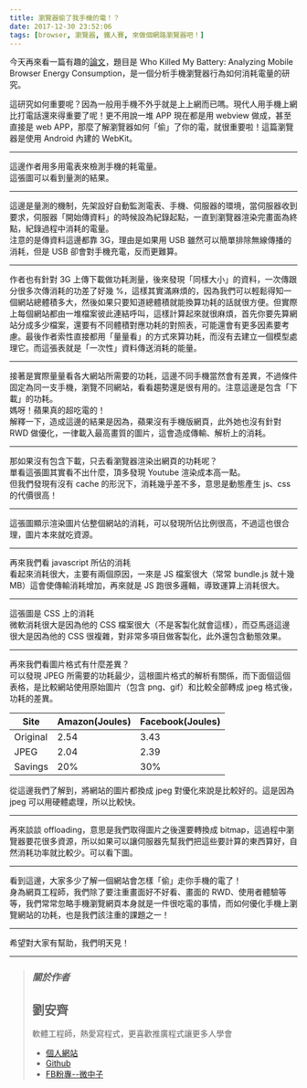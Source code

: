 ```yaml
---
title: 瀏覽器偷了我手機的電！？
date: 2017-12-30 23:52:06
tags: [browser, 瀏覽器, 鐵人賽, 來做個網路瀏覽器吧！]
---
```


                    
&#x4ECA;&#x5929;&#x518D;&#x4F86;&#x770B;&#x4E00;&#x7BC7;&#x6709;&#x8DA3;&#x7684;<a href="https://crypto.stanford.edu/~dabo/pubs/papers/browserpower.pdf" target="_blank">&#x8AD6;&#x6587;</a>&#xFF0C;&#x984C;&#x76EE;&#x662F; Who Killed My Battery: Analyzing Mobile Browser Energy Consumption&#xFF0C;&#x662F;&#x4E00;&#x500B;&#x5206;&#x6790;&#x624B;&#x6A5F;&#x700F;&#x89BD;&#x5668;&#x884C;&#x70BA;&#x5982;&#x4F55;&#x6D88;&#x8017;&#x96FB;&#x91CF;&#x7684;&#x7814;&#x7A76;&#x3002;</p>
<p>&#x9019;&#x7814;&#x7A76;&#x5982;&#x4F55;&#x91CD;&#x8981;&#x5462;&#xFF1F;&#x56E0;&#x70BA;&#x4E00;&#x822C;&#x7528;&#x624B;&#x6A5F;&#x4E0D;&#x5916;&#x4E4E;&#x5C31;&#x662F;&#x4E0A;&#x4E0A;&#x7DB2;&#x800C;&#x5DF2;&#x55CE;&#x3002;&#x73FE;&#x4EE3;&#x4EBA;&#x7528;&#x624B;&#x6A5F;&#x4E0A;&#x7DB2;&#x6BD4;&#x6253;&#x96FB;&#x8A71;&#x9084;&#x4F86;&#x5F97;&#x91CD;&#x8981;&#x4E86;&#x5462;&#xFF01;&#x66F4;&#x4E0D;&#x7528;&#x8AAA;&#x4E00;&#x5806; APP &#x73FE;&#x5728;&#x90FD;&#x662F;&#x7528; webview &#x505A;&#x6210;&#xFF0C;&#x751A;&#x81F3;&#x76F4;&#x63A5;&#x662F; web APP&#xFF0C;&#x90A3;&#x9EBC;&#x4E86;&#x89E3;&#x700F;&#x89BD;&#x5668;&#x5982;&#x4F55;&#x300C;&#x5077;&#x300D;&#x4E86;&#x4F60;&#x7684;&#x96FB;&#xFF0C;&#x5C31;&#x5F88;&#x91CD;&#x8981;&#x5566;&#xFF01;&#x9019;&#x7BC7;&#x700F;&#x89BD;&#x5668;&#x662F;&#x4F7F;&#x7528; Android &#x5167;&#x5EFA;&#x7684; WebKit&#x3002;</p>
<hr>
<p>&#x9019;&#x908A;&#x4F5C;&#x8005;&#x7528;&#x591A;&#x7528;&#x96FB;&#x8868;&#x4F86;&#x6AA2;&#x6E2C;&#x624B;&#x6A5F;&#x7684;&#x8017;&#x96FB;&#x91CF;&#x3002;<br>
<img src="https://user-images.githubusercontent.com/18013815/34455126-3e8b25b8-edb3-11e7-9b8d-92d3badb6fdb.png" alt><br>
&#x9019;&#x5F35;&#x5716;&#x53EF;&#x4EE5;&#x770B;&#x5230;&#x91CF;&#x6E2C;&#x7684;&#x7D50;&#x679C;&#x3002;<br>
<img src="https://user-images.githubusercontent.com/18013815/34455129-403da20a-edb3-11e7-86de-4856119b4977.png" alt></p>
<hr>
<p>&#x9019;&#x908A;&#x662F;&#x91CF;&#x6E2C;&#x7684;&#x6A5F;&#x5236;&#xFF0C;&#x5148;&#x67B6;&#x8A2D;&#x597D;&#x81EA;&#x52D5;&#x76E3;&#x6E2C;&#x96FB;&#x8868;&#x3001;&#x624B;&#x6A5F;&#x3001;&#x4F3A;&#x670D;&#x5668;&#x7684;&#x74B0;&#x5883;&#xFF0C;&#x7576;&#x4F3A;&#x670D;&#x5668;&#x6536;&#x5230;&#x8981;&#x6C42;&#xFF0C;&#x4F3A;&#x670D;&#x5668;&#x300C;&#x958B;&#x59CB;&#x50B3;&#x8CC7;&#x6599;&#x300D;&#x7684;&#x6642;&#x5019;&#x8A2D;&#x70BA;&#x7D00;&#x9304;&#x8D77;&#x9EDE;&#xFF0C;&#x4E00;&#x76F4;&#x5230;&#x700F;&#x89BD;&#x5668;&#x6E32;&#x67D3;&#x5B8C;&#x756B;&#x9762;&#x70BA;&#x7D42;&#x9EDE;&#xFF0C;&#x7D00;&#x9304;&#x904E;&#x7A0B;&#x4E2D;&#x6D88;&#x8017;&#x7684;&#x96FB;&#x91CF;&#x3002;<br>
<img src="https://user-images.githubusercontent.com/18013815/34455180-5da52560-edb4-11e7-8423-af0cc82cbfa6.png" alt><br>
&#x6CE8;&#x610F;&#x7684;&#x662F;&#x50B3;&#x8CC7;&#x6599;&#x9019;&#x908A;&#x90FD;&#x9760; 3G&#xFF0C;&#x7406;&#x7531;&#x662F;&#x5982;&#x679C;&#x7528; USB &#x96D6;&#x7136;&#x53EF;&#x4EE5;&#x7C21;&#x55AE;&#x6392;&#x9664;&#x7121;&#x7DDA;&#x50B3;&#x64AD;&#x7684;&#x6D88;&#x8017;&#xFF0C;&#x4F46;&#x662F; USB &#x537B;&#x6703;&#x5C0D;&#x624B;&#x6A5F;&#x5145;&#x96FB;&#xFF0C;&#x53CD;&#x800C;&#x66F4;&#x96E3;&#x7B97;&#x3002;</p>
<hr>
<p>&#x4F5C;&#x8005;&#x4E5F;&#x6709;&#x91DD;&#x5C0D; 3G &#x4E0A;&#x50B3;&#x4E0B;&#x8F09;&#x505A;&#x529F;&#x8017;&#x6E2C;&#x91CF;&#xFF0C;&#x5F8C;&#x4F86;&#x767C;&#x73FE;&#x300C;&#x540C;&#x6A23;&#x5927;&#x5C0F;&#x300D;&#x7684;&#x8CC7;&#x6599;&#xFF0C;&#x4E00;&#x6B21;&#x50B3;&#x8DDF;&#x5206;&#x5F88;&#x591A;&#x6B21;&#x50B3;&#x6D88;&#x8017;&#x7684;&#x529F;&#x5DEE;&#x4E86;&#x597D;&#x5E7E; %&#xFF0C;&#x9019;&#x6A23;&#x5176;&#x5BE6;&#x6EFF;&#x9EBB;&#x7169;&#x7684;&#xFF0C;&#x56E0;&#x70BA;&#x6211;&#x5011;&#x53EF;&#x4EE5;&#x8F15;&#x9B06;&#x5F97;&#x77E5;&#x4E00;&#x500B;&#x7DB2;&#x7AD9;&#x7E3D;&#x9AD4;&#x7A4D;&#x591A;&#x5927;&#xFF0C;&#x7136;&#x5F8C;&#x5982;&#x679C;&#x53EA;&#x8981;&#x77E5;&#x9053;&#x7E3D;&#x9AD4;&#x7A4D;&#x5C31;&#x80FD;&#x63DB;&#x7B97;&#x529F;&#x8017;&#x7684;&#x8A71;&#x5C31;&#x5F88;&#x65B9;&#x4FBF;&#x3002;&#x4F46;&#x5BE6;&#x969B;&#x4E0A;&#x6BCF;&#x500B;&#x7DB2;&#x7AD9;&#x90FD;&#x7531;&#x4E00;&#x5806;&#x6A94;&#x6848;&#x5F7C;&#x6B64;&#x9023;&#x7D50;&#x547C;&#x53EB;&#xFF0C;&#x9019;&#x6A23;&#x8A08;&#x7B97;&#x8D77;&#x4F86;&#x5C31;&#x5F88;&#x9EBB;&#x7169;&#xFF0C;&#x9996;&#x5148;&#x4F60;&#x8981;&#x5148;&#x7B97;&#x7DB2;&#x7AD9;&#x5206;&#x6210;&#x591A;&#x5C11;&#x6A94;&#x6848;&#xFF0C;&#x9084;&#x8981;&#x6709;&#x4E0D;&#x540C;&#x9AD4;&#x7A4D;&#x5C0D;&#x61C9;&#x529F;&#x8017;&#x7684;&#x5C0D;&#x7167;&#x8868;&#xFF0C;&#x53EF;&#x80FD;&#x9084;&#x6703;&#x6709;&#x66F4;&#x591A;&#x56E0;&#x7D20;&#x8981;&#x8003;&#x616E;&#x3002;&#x6700;&#x5F8C;&#x4F5C;&#x8005;&#x7D22;&#x6027;&#x76F4;&#x63A5;&#x90FD;&#x7528;&#x300C;&#x91CF;&#x91CF;&#x770B;&#x300D;&#x7684;&#x65B9;&#x5F0F;&#x4F86;&#x7B97;&#x529F;&#x8017;&#xFF0C;&#x800C;&#x6C92;&#x6709;&#x53BB;&#x5EFA;&#x7ACB;&#x4E00;&#x500B;&#x6A21;&#x578B;&#x8655;&#x7406;&#x5B83;&#x3002;&#x800C;&#x9019;&#x5F35;&#x8868;&#x5C31;&#x662F;&#x300C;&#x4E00;&#x6B21;&#x6027;&#x300D;&#x8CC7;&#x6599;&#x50B3;&#x9001;&#x6D88;&#x8017;&#x7684;&#x80FD;&#x91CF;&#x3002;<br>
<img src="https://user-images.githubusercontent.com/18013815/34455223-3e61d260-edb5-11e7-9600-03d7f40e50c4.png" alt></p>
<hr>
<p>&#x63A5;&#x8457;&#x662F;&#x5BE6;&#x969B;&#x91CF;&#x91CF;&#x770B;&#x5404;&#x5927;&#x7DB2;&#x7AD9;&#x6240;&#x9700;&#x8981;&#x7684;&#x529F;&#x8017;&#xFF0C;&#x9019;&#x908A;&#x4E0D;&#x540C;&#x624B;&#x6A5F;&#x7576;&#x7136;&#x6703;&#x6709;&#x5DEE;&#x7570;&#xFF0C;&#x4E0D;&#x904E;&#x689D;&#x4EF6;&#x56FA;&#x5B9A;&#x70BA;&#x540C;&#x4E00;&#x652F;&#x624B;&#x6A5F;&#xFF0C;&#x700F;&#x89BD;&#x4E0D;&#x540C;&#x7DB2;&#x7AD9;&#xFF0C;&#x770B;&#x770B;&#x8DA8;&#x52E2;&#x9084;&#x662F;&#x5F88;&#x6709;&#x7528;&#x7684;&#x3002;&#x6CE8;&#x610F;&#x9019;&#x908A;&#x662F;&#x5305;&#x542B;&#x300C;&#x4E0B;&#x8F09;&#x300D;&#x7684;&#x529F;&#x8017;&#x3002;<br>
<img src="https://user-images.githubusercontent.com/18013815/34455300-e8698cde-edb6-11e7-8288-926790d01476.png" alt><br>
&#x5ABD;&#x5440;&#xFF01;&#x860B;&#x679C;&#x771F;&#x7684;&#x8D85;&#x5403;&#x96FB;&#x7684;&#xFF01;<br>
&#x89E3;&#x91CB;&#x4E00;&#x4E0B;&#xFF0C;&#x9020;&#x6210;&#x9019;&#x908A;&#x7684;&#x7D50;&#x679C;&#x662F;&#x56E0;&#x70BA;&#xFF0C;&#x860B;&#x679C;&#x6C92;&#x6709;&#x624B;&#x6A5F;&#x7248;&#x7DB2;&#x9801;&#xFF0C;&#x6B64;&#x5916;&#x5979;&#x4E5F;&#x6C92;&#x6709;&#x91DD;&#x5C0D; RWD &#x505A;&#x512A;&#x5316;&#xFF0C;&#x4E00;&#x5F8B;&#x8F09;&#x5165;&#x6700;&#x9AD8;&#x756B;&#x8CEA;&#x7684;&#x5716;&#x7247;&#xFF0C;&#x9019;&#x6703;&#x9020;&#x6210;&#x50B3;&#x8F38;&#x3001;&#x89E3;&#x6790;&#x4E0A;&#x7684;&#x6D88;&#x8017;&#x3002;</p>
<hr>
<p>&#x90A3;&#x5982;&#x679C;&#x6C92;&#x6709;&#x5305;&#x542B;&#x4E0B;&#x8F09;&#xFF0C;&#x53EA;&#x53BB;&#x770B;&#x700F;&#x89BD;&#x5668;&#x6E32;&#x67D3;&#x51FA;&#x7DB2;&#x9801;&#x7684;&#x529F;&#x8017;&#x5462;&#xFF1F;<br>
<img src="https://user-images.githubusercontent.com/18013815/34455350-616d0d3a-edb8-11e7-9a15-f67e07f8f70d.png" alt><br>
&#x55AE;&#x770B;&#x9019;&#x5F35;&#x5716;&#x5176;&#x5BE6;&#x770B;&#x4E0D;&#x51FA;&#x4EC0;&#x9EBC;&#xFF0C;&#x9802;&#x591A;&#x767C;&#x73FE; Youtube &#x6E32;&#x67D3;&#x6210;&#x672C;&#x9AD8;&#x4E00;&#x9EDE;&#x3002;<br>
&#x4F46;&#x6211;&#x5011;&#x767C;&#x73FE;&#x6709;&#x6C92;&#x6709; cache &#x7684;&#x5F62;&#x6CC1;&#x4E0B;&#xFF0C;&#x6D88;&#x8017;&#x5E7E;&#x4E4E;&#x5DEE;&#x4E0D;&#x591A;&#xFF0C;&#x610F;&#x601D;&#x662F;&#x52D5;&#x614B;&#x7522;&#x751F; js&#x3001;css &#x7684;&#x4EE3;&#x50F9;&#x5F88;&#x9AD8;&#xFF01;</p>
<hr>
<p>&#x9019;&#x5F35;&#x5716;&#x986F;&#x793A;&#x6E32;&#x67D3;&#x5716;&#x7247;&#x4F54;&#x6574;&#x500B;&#x7DB2;&#x7AD9;&#x7684;&#x6D88;&#x8017;&#xFF0C;&#x53EF;&#x4EE5;&#x767C;&#x73FE;&#x6240;&#x4F54;&#x6BD4;&#x4F8B;&#x5F88;&#x9AD8;&#xFF0C;&#x4E0D;&#x904E;&#x9019;&#x4E5F;&#x5F88;&#x5408;&#x7406;&#xFF0C;&#x5716;&#x7247;&#x672C;&#x4F86;&#x5C31;&#x5403;&#x8CC7;&#x6E90;&#x3002;<br>
<img src="https://user-images.githubusercontent.com/18013815/34455418-e4573d50-edb9-11e7-9314-252f9eb302e3.png" alt></p>
<hr>
<p>&#x518D;&#x4F86;&#x6211;&#x5011;&#x770B; javascript &#x6240;&#x4F54;&#x7684;&#x6D88;&#x8017;<br>
<img src="https://user-images.githubusercontent.com/18013815/34455440-683c11ea-edba-11e7-8025-bb8844285832.png" alt><br>
&#x770B;&#x8D77;&#x4F86;&#x6D88;&#x8017;&#x5F88;&#x5927;&#xFF0C;&#x4E3B;&#x8981;&#x6709;&#x5169;&#x500B;&#x539F;&#x56E0;&#xFF0C;&#x4E00;&#x4F86;&#x662F; JS &#x6A94;&#x6848;&#x5F88;&#x5927;&#xFF08;&#x5E38;&#x5E38; bundle.js &#x5C31;&#x5341;&#x5E7E; MB&#xFF09;&#x9019;&#x6703;&#x4F7F;&#x50B3;&#x8F38;&#x6D88;&#x8017;&#x589E;&#x52A0;&#xFF0C;&#x518D;&#x4F86;&#x5C31;&#x662F; JS &#x8DD1;&#x5F88;&#x591A;&#x908F;&#x8F2F;&#xFF0C;&#x5C0E;&#x81F4;&#x904B;&#x7B97;&#x4E0A;&#x6D88;&#x8017;&#x5F88;&#x5927;&#x3002;</p>
<hr>
<p>&#x9019;&#x5F35;&#x5716;&#x662F; CSS &#x4E0A;&#x7684;&#x6D88;&#x8017;<br>
<img src="https://user-images.githubusercontent.com/18013815/34455503-843bcd08-edbb-11e7-9a11-7292becc3eb5.png" alt><br>
&#x5FAE;&#x8EDF;&#x6D88;&#x8017;&#x5F88;&#x5927;&#x662F;&#x56E0;&#x70BA;&#x4ED6;&#x7684; CSS &#x6A94;&#x6848;&#x5F88;&#x5927;&#xFF08;&#x4E0D;&#x662F;&#x5BA2;&#x88FD;&#x5316;&#x5C31;&#x6703;&#x9019;&#x6A23;&#xFF09;&#xFF0C;&#x800C;&#x4E9E;&#x99AC;&#x905C;&#x9019;&#x908A;&#x5F88;&#x5927;&#x662F;&#x56E0;&#x70BA;&#x4ED6;&#x7684; CSS &#x5F88;&#x8907;&#x96DC;&#xFF0C;&#x5C0D;&#x975E;&#x5E38;&#x591A;&#x9805;&#x76EE;&#x505A;&#x5BA2;&#x88FD;&#x5316;&#xFF0C;&#x6B64;&#x5916;&#x9084;&#x5305;&#x542B;&#x52D5;&#x614B;&#x6548;&#x679C;&#x3002;</p>
<hr>
<p>&#x518D;&#x4F86;&#x6211;&#x5011;&#x770B;&#x5716;&#x7247;&#x683C;&#x5F0F;&#x6709;&#x4EC0;&#x9EBC;&#x5DEE;&#x7570;&#xFF1F;<br>
<img src="https://user-images.githubusercontent.com/18013815/34455577-be21c4e0-edbc-11e7-8d43-daf38775afba.png" alt><br>
&#x53EF;&#x4EE5;&#x767C;&#x73FE; JPEG &#x6240;&#x9700;&#x8981;&#x7684;&#x529F;&#x8017;&#x6700;&#x5C11;&#xFF0C;&#x9019;&#x6839;&#x5716;&#x7247;&#x683C;&#x5F0F;&#x7684;&#x89E3;&#x6790;&#x6709;&#x95DC;&#x4FC2;&#xFF0C;&#x800C;&#x4E0B;&#x9762;&#x500B;&#x9019;&#x500B;&#x8868;&#x683C;&#xFF0C;&#x662F;&#x6BD4;&#x8F03;&#x7DB2;&#x7AD9;&#x4F7F;&#x7528;&#x539F;&#x59CB;&#x5716;&#x7247;&#xFF08;&#x5305;&#x542B; png&#x3001;gif&#xFF09;&#x548C;&#x6BD4;&#x8F03;&#x5168;&#x90E8;&#x8F49;&#x6210; jpeg &#x683C;&#x5F0F;&#x5F8C;&#xFF0C;&#x529F;&#x8017;&#x7684;&#x5DEE;&#x7570;&#x3002;</p>
<table>
<thead>
<tr>
<th>Site</th>
<th>Amazon(Joules)</th>
<th>Facebook(Joules)</th>
</tr>
</thead>
<tbody>
<tr>
<td>Original</td>
<td>2.54</td>
<td>3.43</td>
</tr>
<tr>
<td>JPEG</td>
<td>2.04</td>
<td>2.39</td>
</tr>
<tr>
<td>Savings</td>
<td>20%</td>
<td>30%</td>
</tr>
</tbody>
</table>
<p>&#x5F9E;&#x9019;&#x908A;&#x6211;&#x5011;&#x4E86;&#x89E3;&#x5230;&#xFF0C;&#x5C07;&#x7DB2;&#x7AD9;&#x7684;&#x5716;&#x7247;&#x90FD;&#x63DB;&#x6210; jpeg &#x5C0D;&#x512A;&#x5316;&#x4F86;&#x8AAA;&#x662F;&#x6BD4;&#x8F03;&#x597D;&#x7684;&#x3002;&#x9019;&#x662F;&#x56E0;&#x70BA; jpeg &#x53EF;&#x4EE5;&#x7528;&#x786C;&#x9AD4;&#x8655;&#x7406;&#xFF0C;&#x6240;&#x4EE5;&#x6BD4;&#x8F03;&#x5FEB;&#x3002;</p>
<hr>
<p>&#x518D;&#x4F86;&#x8AC7;&#x8AC7;  offloading&#xFF0C;&#x610F;&#x601D;&#x662F;&#x6211;&#x5011;&#x53D6;&#x5F97;&#x5716;&#x7247;&#x4E4B;&#x5F8C;&#x9084;&#x8981;&#x8F49;&#x63DB;&#x6210; bitmap&#xFF0C;&#x9019;&#x904E;&#x7A0B;&#x4E2D;&#x700F;&#x89BD;&#x5668;&#x8981;&#x82B1;&#x5F88;&#x591A;&#x8CC7;&#x6E90;&#xFF0C;&#x6240;&#x4EE5;&#x5982;&#x679C;&#x53EF;&#x4EE5;&#x8B93;&#x4F3A;&#x670D;&#x5668;&#x5148;&#x5E6B;&#x6211;&#x5011;&#x628A;&#x9019;&#x4E9B;&#x8981;&#x8A08;&#x7B97;&#x7684;&#x6771;&#x897F;&#x7B97;&#x597D;&#xFF0C;&#x81EA;&#x7136;&#x6D88;&#x8017;&#x529F;&#x7387;&#x5C31;&#x6BD4;&#x8F03;&#x5C11;&#x3002;&#x53EF;&#x4EE5;&#x770B;&#x4E0B;&#x5716;&#x3002;<br>
<img src="https://user-images.githubusercontent.com/18013815/34455685-380d0786-edbf-11e7-89e9-c81ab2c18005.png" alt></p>
<hr>
<p>&#x770B;&#x5230;&#x9019;&#x908A;&#xFF0C;&#x5927;&#x5BB6;&#x591A;&#x5C11;&#x4E86;&#x89E3;&#x4E00;&#x500B;&#x7DB2;&#x7AD9;&#x6703;&#x600E;&#x6A23;&#x300C;&#x5077;&#x300D;&#x8D70;&#x4F60;&#x624B;&#x6A5F;&#x7684;&#x96FB;&#x4E86;&#xFF01;<br>
&#x8EAB;&#x70BA;&#x7DB2;&#x9801;&#x5DE5;&#x7A0B;&#x5E2B;&#xFF0C;&#x6211;&#x5011;&#x9664;&#x4E86;&#x8981;&#x6CE8;&#x91CD;&#x756B;&#x9762;&#x597D;&#x4E0D;&#x597D;&#x770B;&#x3001;&#x756B;&#x9762;&#x7684; RWD&#x3001;&#x4F7F;&#x7528;&#x8005;&#x9AD4;&#x9A57;&#x7B49;&#x7B49;&#xFF0C;&#x6211;&#x5011;&#x5E38;&#x5E38;&#x5FFD;&#x7565;&#x624B;&#x6A5F;&#x700F;&#x89BD;&#x7DB2;&#x9801;&#x672C;&#x8EAB;&#x5C31;&#x662F;&#x4E00;&#x4EF6;&#x5F88;&#x5403;&#x96FB;&#x7684;&#x4E8B;&#x60C5;&#xFF0C;&#x800C;&#x5982;&#x4F55;&#x512A;&#x5316;&#x624B;&#x6A5F;&#x4E0A;&#x700F;&#x89BD;&#x7DB2;&#x7AD9;&#x7684;&#x529F;&#x8017;&#xFF0C;&#x4E5F;&#x662F;&#x6211;&#x5011;&#x8A72;&#x6CE8;&#x91CD;&#x7684;&#x8AB2;&#x984C;&#x4E4B;&#x4E00;&#xFF01;</p>
<hr>
<p>&#x5E0C;&#x671B;&#x5C0D;&#x5927;&#x5BB6;&#x6709;&#x5E6B;&#x52A9;&#xFF0C;&#x6211;&#x5011;&#x660E;&#x5929;&#x898B;&#xFF01;</p>
<hr>
<blockquote>
<h3><em><strong>&#x95DC;&#x65BC;&#x4F5C;&#x8005;</strong></em></h3>
<h2>&#x5289;&#x5B89;&#x9F4A;</h2>
<p>&#x8EDF;&#x9AD4;&#x5DE5;&#x7A0B;&#x5E2B;&#xFF0C;&#x71B1;&#x611B;&#x5BEB;&#x7A0B;&#x5F0F;&#xFF0C;&#x66F4;&#x559C;&#x6B61;&#x63A8;&#x5EE3;&#x7A0B;&#x5F0F;&#x8B93;&#x66F4;&#x591A;&#x4EBA;&#x5B78;&#x6703;</p>
<ul>
<li>
<a href="https://tigercosmos.github.io" target="_blank">&#x500B;&#x4EBA;&#x7DB2;&#x7AD9;</a>
</li>
<li>
<a href="https://github.com/tigercosmos" target="_blank">Github</a>
</li>
<li>
<a href="https://www.facebook.com/CodingNeutrino/" target="_blank">FB&#x7C89;&#x5C08;--&#x5FAE;&#x4E2D;&#x5B50;</a>
</li>
</ul>
</blockquote>
 <br>
                                                    </div>
                    </div>
                
